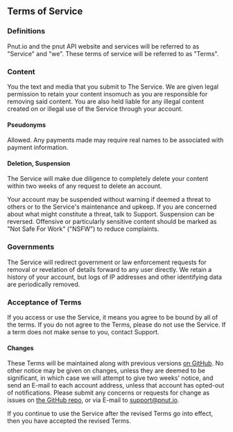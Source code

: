 ## Terms of Service

### Definitions

Pnut.io and the pnut API website and services will be referred to as "Service" and "we". These terms of service will be referred to as "Terms".



### Content

You the text and media that you submit to The Service. We are given legal permission to retain your content insomuch as you are responsible for removing said content. You are also held liable for any illegal content created on or illegal use of the Service through your account.

#### Pseudonyms

Allowed. Any payments made may require real names to be associated with payment information.

#### Deletion, Suspension

The Service will make due diligence to completely delete your content within two weeks of any request to delete an account.

Your account may be suspended without warning if deemed a threat to others or to the Service's maintenance and upkeep. If you are concerned about what might constitute a threat, talk to Support. Suspension can be reversed. Offensive or particularly sensitive content should be marked as "Not Safe For Work" ("NSFW") to reduce complaints.



### Governments

The Service will redirect government or law enforcement requests for removal or revelation of details forward to any user directly. We retain a history of your account, but logs of IP addresses and other identifying data are periodically removed.



### Acceptance of Terms

If you access or use the Service, it means you agree to be bound by all of the terms. If you do not agree to the Terms, please do not use the Service. If a term does not make sense to you, contact Support.

#### Changes

These Terms will be maintained along with previous versions <a href="https://github.com/pnut-api/tos">on GitHub</a>. No other notice may be given on changes, unless they are deemed to be significant, in which case we will attempt to give two weeks' notice, and send an E-mail to each account address, unless that account has opted-out of notifications. Please submit any concerns or requests for change as issues on <a href="https://github.com/pnut-api/tos">the GitHub repo</a>, or via E-mail to <a href="mailto:support@pnut.io">support@pnut.io</a>.

If you continue to use the Service after the revised Terms go into effect, then you have accepted the revised Terms.
